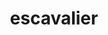 ---
id: 589
title: escavalier
types: [bug,steel]
image: https://raw.githubusercontent.com/PokeAPI/sprites/master/sprites/pokemon/589.png
---